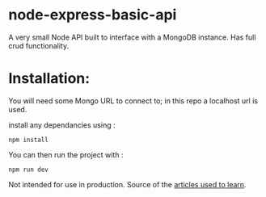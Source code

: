 # node-express-basic-api

A very small Node API built to interface with a MongoDB instance. Has full crud functionality.  

# Installation:

You will need some Mongo URL to connect to; in this repo a localhost url is used. 

install any dependancies using :
```
npm install
```  

You can then run the project with :  
```
npm run dev
```
Not intended for use in production. Source of the [articles used to learn](https://itnext.io/building-restful-web-apis-with-node-js-express-mongodb-and-typescript-part-1-2-195bdaf129cf).